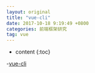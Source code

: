 ```yaml
---
layout: original
title: "vue-cli"
date: 2017-10-18 9:19:49 +0800 
categories: 前端框架研究
tag: vue
---
```

* content
{:toc}

-[vue-cli](https://github.com/vuejs/vue-cli)

<!-- more -->
